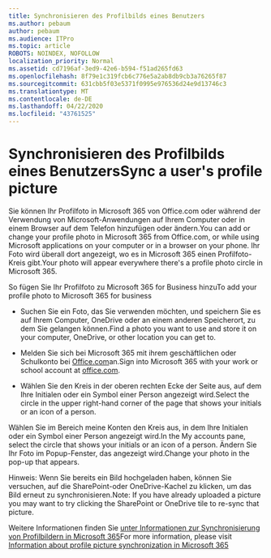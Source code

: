 ```yaml
---
title: Synchronisieren des Profilbilds eines Benutzers
ms.author: pebaum
author: pebaum
ms.audience: ITPro
ms.topic: article
ROBOTS: NOINDEX, NOFOLLOW
localization_priority: Normal
ms.assetid: cd7196af-3ed9-42e6-b594-f51ad265fd63
ms.openlocfilehash: 8f79e1c319fcb6c776e5a2ab8db9cb3a76265f87
ms.sourcegitcommit: 631cbb5f03e5371f0995e976536d24e9d13746c3
ms.translationtype: MT
ms.contentlocale: de-DE
ms.lasthandoff: 04/22/2020
ms.locfileid: "43761525"
---
```

# <a name="sync-a-users-profile-picture"></a><span data-ttu-id="e65fd-102">Synchronisieren des Profilbilds eines Benutzers</span><span class="sxs-lookup"><span data-stu-id="e65fd-102">Sync a user's profile picture</span></span>

<span data-ttu-id="e65fd-103">Sie können Ihr Profilfoto in Microsoft 365 von Office.com oder während der Verwendung von Microsoft-Anwendungen auf Ihrem Computer oder in einem Browser auf dem Telefon hinzufügen oder ändern.</span><span class="sxs-lookup"><span data-stu-id="e65fd-103">You can add or change your profile photo in Microsoft 365 from Office.com, or while using Microsoft applications on your computer or in a browser on your phone.</span></span> <span data-ttu-id="e65fd-104">Ihr Foto wird überall dort angezeigt, wo es in Microsoft 365 einen Profilfoto-Kreis gibt.</span><span class="sxs-lookup"><span data-stu-id="e65fd-104">Your photo will appear everywhere there's a profile photo circle in Microsoft 365.</span></span>

<span data-ttu-id="e65fd-105">So fügen Sie Ihr Profilfoto zu Microsoft 365 for Business hinzu</span><span class="sxs-lookup"><span data-stu-id="e65fd-105">To add your profile photo to Microsoft 365 for business</span></span>

- <span data-ttu-id="e65fd-106">Suchen Sie ein Foto, das Sie verwenden möchten, und speichern Sie es auf Ihrem Computer, OneDrive oder an einem anderen Speicherort, zu dem Sie gelangen können.</span><span class="sxs-lookup"><span data-stu-id="e65fd-106">Find a photo you want to use and store it on your computer, OneDrive, or other location you can get to.</span></span>

- <span data-ttu-id="e65fd-107">Melden Sie sich bei Microsoft 365 mit ihrem geschäftlichen oder Schulkonto bei [Office.com](https://www.office.com)an.</span><span class="sxs-lookup"><span data-stu-id="e65fd-107">Sign into Microsoft 365 with your work or school account at [office.com](https://www.office.com).</span></span>

- <span data-ttu-id="e65fd-108">Wählen Sie den Kreis in der oberen rechten Ecke der Seite aus, auf dem Ihre Initialen oder ein Symbol einer Person angezeigt wird.</span><span class="sxs-lookup"><span data-stu-id="e65fd-108">Select the circle in the upper right-hand corner of the page that shows your initials or an icon of a person.</span></span>

<span data-ttu-id="e65fd-109">Wählen Sie im Bereich meine Konten den Kreis aus, in dem Ihre Initialen oder ein Symbol einer Person angezeigt wird.</span><span class="sxs-lookup"><span data-stu-id="e65fd-109">In the My accounts pane, select the circle that shows your initials or an icon of a person.</span></span> <span data-ttu-id="e65fd-110">Ändern Sie Ihr Foto im Popup-Fenster, das angezeigt wird.</span><span class="sxs-lookup"><span data-stu-id="e65fd-110">Change your photo in the pop-up that appears.</span></span>

<span data-ttu-id="e65fd-111">Hinweis: Wenn Sie bereits ein Bild hochgeladen haben, können Sie versuchen, auf die SharePoint-oder OneDrive-Kachel zu klicken, um das Bild erneut zu synchronisieren.</span><span class="sxs-lookup"><span data-stu-id="e65fd-111">Note: If you have already uploaded a picture you may want to try clicking the SharePoint or OneDrive tile to re-sync that picture.</span></span>

<span data-ttu-id="e65fd-112">Weitere Informationen finden Sie [unter Informationen zur Synchronisierung von Profilbildern in Microsoft 365](https://support.office.com/article/information-about-profile-picture-synchronization-in-office-365-20594d76-d054-4af4-a660-401133e3d48a)</span><span class="sxs-lookup"><span data-stu-id="e65fd-112">For more information, please visit [Information about profile picture synchronization in Microsoft 365](https://support.office.com/article/information-about-profile-picture-synchronization-in-office-365-20594d76-d054-4af4-a660-401133e3d48a)</span></span>

